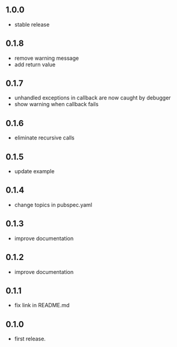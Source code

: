 ## 1.0.0
* stable release

## 0.1.8
* remove warning message
* add return value

## 0.1.7
* unhandled exceptions in callback are now caught by debugger
* show warning when callback fails

## 0.1.6
* eliminate recursive calls

## 0.1.5
* update example

## 0.1.4
* change topics in pubspec.yaml

## 0.1.3
* improve documentation

## 0.1.2
* improve documentation

## 0.1.1
* fix link in README.md

## 0.1.0
* first release.